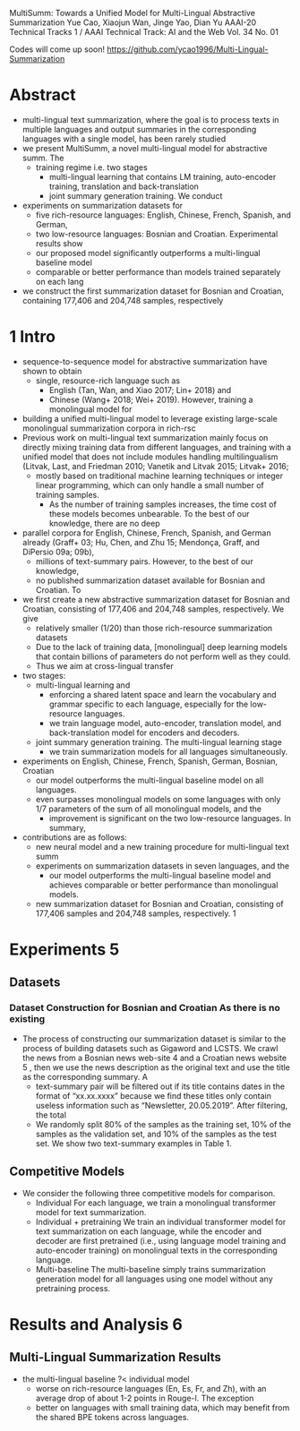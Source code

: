 MultiSumm: Towards a Unified Model for Multi-Lingual Abstractive Summarization
Yue Cao, Xiaojun Wan, Jinge Yao, Dian Yu
AAAI-20 Technical Tracks 1 / AAAI Technical Track: AI and the Web Vol. 34 No. 01

Codes will come up soon! https://github.com/ycao1996/Multi-Lingual-Summarization

# Abstract

* multi-lingual text summarization, where the goal is to process texts in
  multiple languages and output summaries in the corresponding languages with a
  single model, has been rarely studied
* we present MultiSumm, a novel multi-lingual model for abstractive summ. The
  * training regime i.e. two stages
    * multi-lingual learning that contains
      LM training, auto-encoder training, translation and back-translation
    * joint summary generation training. We conduct
* experiments on summarization datasets for
  * five rich-resource languages: English, Chinese, French, Spanish, and German,
  * two low-resource languages: Bosnian and Croatian. Experimental results show
  * our proposed model significantly outperforms a multi-lingual baseline model
  * comparable or better performance than models trained separately on each lang
* we construct the first summarization dataset for Bosnian and Croatian,
  containing 177,406 and 204,748 samples, respectively

# 1 Intro

* sequence-to-sequence model for abstractive summarization have shown to obtain
  * single, resource-rich language such as 
    * English (Tan, Wan, and Xiao 2017; Lin+ 2018) and 
    * Chinese (Wang+ 2018; Wei+ 2019). However, training a monolingual model for
* building a unified multi-lingual model 
  to leverage existing large-scale monolingual summarization corpora in rich-rsc
* Previous work on multi-lingual text summarization mainly focus on directly
  mixing training data from different languages, and training with a unified
  model that does not include modules handling multilingualism 
  (Litvak, Last, and Friedman 2010; Vanetik and Litvak 2015; Litvak+ 2016;
  * mostly based on 
    traditional machine learning techniques or integer linear programming, which
    can only handle a small number of training samples. 
    * As the number of training samples increases, the time cost of these models
      becomes unbearable. To the best of our knowledge, there are no deep
* parallel corpora for English, Chinese, French, Spanish, and German already
  (Graff+ 03; Hu, Chen, and Zhu 15; Mendonça, Graff, and DiPersio 09a; 09b),
  * millions of text-summary pairs.  However, to the best of our knowledge,
  * no published summarization dataset available for Bosnian and Croatian. To
* we first create a new abstractive summarization dataset for Bosnian and
  Croatian, consisting of 177,406 and 204,748 samples, respectively.  We give
  * relatively smaller (1/20) than those rich-resource summarization datasets
  * Due to the lack of training data, [monolingual] deep learning models that
    contain billions of parameters do not perform well as they could.  
  * Thus we aim at cross-lingual transfer
* two stages:
  * multi-lingual learning and 
    * enforcing a shared latent space and learn the vocabulary and grammar
      specific to each language, especially for the low-resource languages.
    * we train language model, auto-encoder, translation model, and
      back-translation model for encoders and decoders. 
  * joint summary generation training. The multi-lingual learning stage 
    * we train summarization models for all languages simultaneously.  
* experiments on English, Chinese, French, Spanish, German, Bosnian, Croatian
  * our model outperforms the multi-lingual baseline model on all languages.  
  * even surpasses monolingual models on some languages with only 1/7 parameters
    of the sum of all monolingual models, and the 
    * improvement is significant on the two low-resource languages. In summary,
* contributions are as follows: 
  * new neural model and a new training procedure for multi-lingual text summ
  * experiments on summarization datasets in seven languages, and the
    * our model outperforms the multi-lingual baseline model and achieves
      comparable or better performance than monolingual models.  
  * new summarization dataset for Bosnian and Croatian, consisting of 177,406
    samples and 204,748 samples, respectively. 1

# Experiments 5

## Datasets

### Dataset Construction for Bosnian and Croatian As there is no existing

* The process of constructing our summarization dataset is similar to the
  process of building datasets such as Gigaword and LCSTS. We crawl the news
  from a Bosnian news web-site 4 and a Croatian news website 5 , then we use
  the news description as the original text and use the title as the
  corresponding summary. A 
  * text-summary pair will be filtered out if its title contains dates in the
    format of “xx.xx.xxxx” because we find these titles only contain useless
    information such as “Newsletter, 20.05.2019”.  After filtering, the total
  * We randomly split 80% of the samples as the training set, 10% of the samples
    as the validation set, and 10% of the samples as the test set.  We show two
    text-summary examples in Table 1.

## Competitive Models

* We consider the following three competitive models for comparison.  
  * Individual For each language, we train a monolingual transformer model for
    text summarization.  
  * Individual + pretraining We train an individual transformer model for text
    summarization on each language, while the encoder and decoder are first
    pretrained (i.e., using language model training and auto-encoder training)
    on monolingual texts in the corresponding language.  
  * Multi-baseline The multi-baseline simply trains summarization generation
    model for all languages using one model without any pretraining process.

# Results and Analysis 6

## Multi-Lingual Summarization Results

* the multi-lingual baseline ?< individual model
  * worse on rich-resource languages (En, Es, Fr, and Zh), with an average 
    drop of about 1-2 points in Rouge-l. The exception
  * better on languages with small training data, which may benefit from the
    shared BPE tokens across languages.
